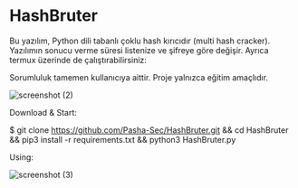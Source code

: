 # HashBruter
Bu yazılım, Python dili tabanlı çoklu hash kırıcıdır (multi hash cracker). Yazılımın sonucu verme süresi listenize ve şifreye göre değişir. Ayrıca termux üzerinde de çalıştırabilirsiniz:



Sorumluluk tamemen kullanıcıya aittir. Proje yalnızca eğitim amaçlıdır.

![screenshot (2)](https://github.com/Pasha-Sec/HashBruter/assets/148802667/1a9faf56-143f-4f11-b648-176bf49d324f)




Download & Start:

   $ git clone https://github.com/Pasha-Sec/HashBruter.git && cd HashBruter && pip3 install -r requirements.txt && python3 HashBruter.py



   
Using:

![screenshot (3)](https://github.com/Pasha-Sec/HashBruter/assets/148802667/bfa9cc75-217a-458c-b303-032a775e2e83)


